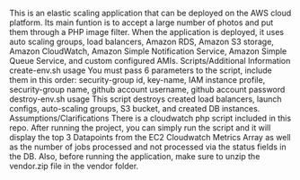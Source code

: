 This is an elastic scaling application that can be deployed on the AWS cloud platform. Its main funtion is to accept a large number of photos and put them through a PHP image filter. When the application is deployed, it uses auto scaling groups, load balancers, Amazon RDS, Amazon S3 storage, Amazon CloudWatch, Amazon Simple Notification Service, Amazon Simple Queue Service, and custom configured AMIs.
Scripts/Additional Information
create-env.sh usage
You must pass 6 parameters to the script, include them in this order: security-group id, key-name, IAM instance profile, security-group name, github account username, github account password
destroy-env.sh usage
This script destroys created load balancers, launch configs, auto-scaling groups, S3 bucket, and created DB instances.
Assumptions/Clarifications
There is a cloudwatch php script included in this repo. After running the project, you can simply run the script and it will display the top 3 Datapoints from the EC2 Cloudwatch Metrics Array as well as the number of jobs processed and not processed via the status fields in the DB. Also, before running the application, make sure to unzip the vendor.zip file in the vendor folder.

